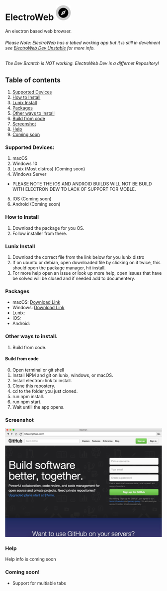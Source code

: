 # ElectroWeb ![logo](imj/EA043F8E-4920-454A-9297-E1F1AC5F8694.png)  
 
An electron based web browser.

###### Please Note: ElectroWeb has a tabed working app but it is still in develment see [ElectroWeb Dev Unstable](https://github.com/Lucaslah/ElectroWeb-Dev/tree/master/ElectroWeb%20Unstable) for more info.

###### The Dev Brantch is NOT working. ElectroWeb Dev is a differnet Repository!

## Table of contents
1. [Supported Devices](#supported-devices)
2. [How to Install](#how-to-install)
3. [Lunix Install](#lunix-install)
4. [Packages](#packages)
5. [Other ways to Install](#other-ways-to-install)
6. [Build from code](#build-from-code)
7. [Screenshot](#screenshot)
8. [Help](#help)
9. [Coming soon](#coming-soon)

### Supported Devices:
1. macOS 
2. Windows 10 
3. Lunix (Most distros) (Coming soon)
4. Windows Server 
- PLEASE NOTE THE IOS AND ANDROID BUILDS WILL NOT BE BUILD WITH ELECTRON DEW TO LACK OF SUPPORT FOR MOBLE.
5. IOS (Coming soon)
6. Android (Coming soon)

### How to Install
1. Download the package for you OS.
2. Follow installer from there.

### Lunix Install
1. Download the correct file from the link below for you lunix distro
2. If on ubuntu or debian, open downloaded file by clicking on it twice, this should open the package manager, hit install.
3. For more help open an issue or look up more help, open issues that have be solved will be closed and if needed add to documentery.

### Packages
- macOS: [Download Link](https://github.com/Lucaslah/ElectroWeb/releases/download/1.0.0/ElectroWeb.Installer.dmg)
- Windows: [Download Link](https://fileftp1-cssudii.web.app/ElectroWeb-Setup.exe)
- Lunix:
- IOS:
- Android:

### Other ways to install.
1. Build from code.

#### Build from code
0. Open terminal or git shell
1. Install NPM and git on lunix, windows, or macOS.
2. Install electron: link to install.
3. Clone this repostery.
4. cd to the folder you just cloned.
5. run npm install.
6. run npm start.
7. Wait untill the app opens.

### Screenshot

![screenshot](imj/8889FF21-6691-4C98-B373-96B622DAA454.jpeg)

### Help

Help info is coming soon

### Coming soon!
- Support for multiable tabs

